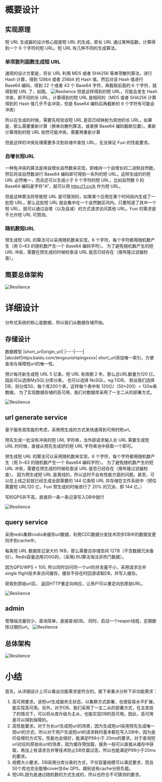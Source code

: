 # 概要设计
## 实现原理
短 URL 生成器的设计核心就是短 URL 的生成，即长 URL 通过某种函数，计算得到一个 6 个字符的短 URL。短 URL 有几种不同的生成算法。
### 单项散列函数生成短 URL
通常的设计方案是，将长 URL 利用 MD5 或者 SHA256 等单项散列算法，进行 Hash 计算，得到 128bit 或者 256bit 的 Hash 值。然后对该 Hash 值进行 Base64 编码，得到 22 个或者 43 个 Base64 字符，再截取前面的 6 个字符，就得到短 URL 了，如图。
![Resilience](./../pictures/short_url3.png)
但是这样得到的短 URL，可能会发生 Hash 冲突，即不同的长 URL，计算得到的短 URL 是相同的（MD5 或者 SHA256 计算得到的 Hash 值几乎不会冲突，但是 Base64 编码后再截断的 6 个字符有可能会冲突）

所以在生成的时候，需要先校验该短 URL 是否已经映射为其他的长 URL，如果是，那么需要重新计算（换单向散列算法，或者换 Base64 编码截断位置）。重新计算得到的短 URL 依然可能冲突，需要再重新计算

但是这样的冲突处理需要多次到存储中查找 URL，无法保证 Fuxi 的性能要求。
### 自增长短URL
一种免冲突的算法是用自增长自然数来实现，即维持一个自增长的二进制自然数，然后将该自然数进行 Base64 编码即可得到一系列的短 URL。这样生成的的短 URL 必然唯一，而且还可以生成小于 6 个字符的短 URL，比如自然数 0 的 Base64 编码是字符“A”，就可以用 http://1.cn/A 作为短 URL。

但是这种算法将导致短 URL 是可猜测的，如果某个应用在某个时间段内生成了一批短 URL，那么这批短 URL 就会集中在一个自然数区间内。只要知道了其中一个短 URL，就可以通过自增（以及自减）的方式请求访问其他 URL。Fuxi 的需求是不允许短 URL 可预测。

### 随机数短URL
预生成短 URL 的算法可以采用随机数来实现，6 个字符，每个字符都用随机数产生（用 0~63 的随机数产生一个 Base64 编码字符）。
为了避免随机数产生的短 URL 冲突，需要在预生成的时候检查该 URL 是否已经存在（用布隆过滤器检查）。

## 简要总体架构
![Resilience](./../pictures/short_url.drawio.png)

# 详细设计
分布式系统的核心是数据，所以我们从数据存储开始。
## 存储设计
数据模型 
|short_url|origin_url|
|----|----|
|abcdef|https:baidu.com/tengxunshipingxxxx|
short_url添加唯一索引，方便查询与保障短url的唯一性。

预计每月新生成短 URL 5 亿条，短 URL 有效期 2 年，那么总URL数量为120 亿。因此可以选择MySQL分库分表，
也可以选择 NoSQL，eg:TiDB。
假设我们选择DB，则分库50，每个库200个表，这样每个表中有 120亿/（50*200）= 120w条数据。
为了实现数据存储的高可用，我们对数据库采用了一主二从的部署方式。

![Resilience](./../pictures/db.drawio.png)

## url generate service
基于服务高性能的考虑，采用预生成的方式来快速得到可用的短url。

预先生成一批没有冲突的短 URL 字符串，当外部请求输入长 URL 需要生成短 URL 的时候，直接从预先生成好的短 URL 字符串池中获取一个即可。

预生成短 URL 的算法可以采用随机数来实现，6 个字符，每个字符都用随机数产生（用 0~63 的随机数产生一个 Base64 编码字符）。
为了避免随机数产生的短 URL 冲突，需要在预生成的时候检查该 URL 是否已经存在（用布隆过滤器检查）。
因为预生成短 URL 是离线的，所以这时不会有性能方面的问题。甚至，可以在上线之前就已经生成全部需要的 144 亿条短 URL 并存储在文件系统中（预估需要短 URL120 亿，Fuxi 预生成的时候进行了 20% 的冗余，即 144 亿。）

写的QPS并不高，直接将一条一条记录写入DB中就行

![Resilience](./../pictures/generate.drawio.png)

## query service

采用redis集群codis来缓存url数据，利用CDC数据分发技术同步DB中的数据变更同步到cache中，

每条短 URL 数据库记录大约 1KB，那么需要总存储空间 12TB（不含数据冗余备份）。Redis容量选用200G的，（采用LRU算法淘汰非热门数据）。


因为QPS/WPS = 100, 所以同时访问同一个url的并发量不小，采用请求合并single flight技术来访问缓存，缓存不存在时回源读取DB，并写入缓存。

获取到原始url后， 返回HTTP重定向响应，让用户可以重定向到原始URL。

![Resilience](./../pictures/short_url_query.drawio.png)

## admin
管理端流量较少，查询简单，直接查询DB。
同时，启动一个reaper线程，定期删除过期的url。
![Resilience](./../pictures/admin.drawio.png)

## 总体架构
![Resilience](./../pictures/final.drawio.png)

# 小结
首先，从详细设计上可以看出功能需求是符合的。接下来重点分析下非功能需求：
1. 高可用要求。该短url生成服务无状态，以集群方式部署，也很容易水平扩展，能实现高可用。另外，对于DB，我们采用了一主二从的部署方式，在主库挂了的情况下，可以将从库升级为主从，也能实现DB的高可用。因此，高可用是可以得到保障的。
2. 高性能要求。对于为长url生成短url的场景，因为生成短url采用预先生成唯一短url的方式，所以对于用户生成短url的请求耗时基本都在写入DB中，因为是ID自增的方式写，性能也会很好，能满足P99小于 20ms的要求。对于查询短url对应的原始长url的场景，因为缓存预加载，服务一般可以直接从缓存中获取，再加上有请求合并等技术防止DB负载过高，所以也能满足P99小于20ms的要求。
3. 规模大小要求。DB采用分库分表的方式，不仅容量规模可以满足要求，而且50个库也完全能够cover住4w QPS，跟别说有cache分担负载。
4. 短URL因为是通过随机数的方式生成的，所以也符合不可猜测的要求。